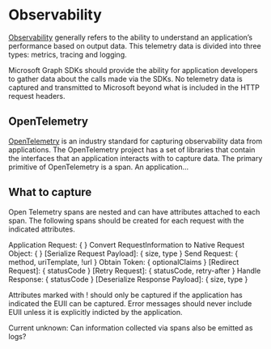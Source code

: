 # Observability

[Observability](https://lightstep.com/blog/opentelemetry-101-what-is-observability/) generally refers to the ability to understand an application’s performance based on output data. This telemetry data is divided into three types: metrics, tracing and logging.

Microsoft Graph SDKs should provide the ability for application developers to gather data about the calls made via the SDKs. No telemetry data is captured and transmitted to Microsoft beyond what is included in the HTTP request headers.

## OpenTelemetry

[OpenTelemetry](https://opentelemetry.io) is an industry standard for capturing observability data from applications. The OpenTelemetry project has a set of libraries that contain the interfaces that an application interacts with to capture data. The primary primitive of OpenTelemetry is a span. An application...

## What to capture

Open Telemetry spans are nested and can have attributes attached to each span. The following spans should be created for each request with the indicated attributes.

Application Request: { }
  Convert RequestInformation to Native Request Object: { }
    [Serialize Request Payload]: { size, type }
  Send Request: { method, uriTemplate, !url }
    Obtain Token: { optionalClaims }
    [Redirect Request]: { statusCode }
    [Retry Request]: { statusCode, retry-after }
  Handle Response: { statusCode }
    [Deserialize Response Payload]: { size, type }

Attributes marked with ! should only be captured if the application has indicated the EUII can be captured.
Error messages should never include EUII unless it is explicitly indicted by the application.

Current unknown:  Can information collected via spans also be emitted as logs?